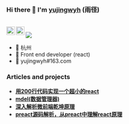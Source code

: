 ### Hi there 👋 I'm [yujingwyh](https://github.com/yujingwyh) (雨径)

<br/>

<a href="https://www.zhihu.com/people/yujingwyh">
  <img align="left" alt="zhihu" width="22px" src="https://cdn.jsdelivr.net/npm/simple-icons@3.1.0/icons/zhihu.svg" />
</a>

<a href="#yujingwyh">
  <img align="left" alt="wechat" width="22px" src="https://cdn.jsdelivr.net/npm/simple-icons@3.1.0/icons/wechat.svg" />
</a>

![](https://visitor-badge.glitch.me/badge?page_id=yujingwyh.visitor-badge)

* 📍 杭州
* 🍉 Front end developer (react)
* 📧 yujingwyh#163.com

### Articles and projects

- [**用200行代码实现一个超小的react**](https://zhuanlan.zhihu.com/p/408340406)
- [**mdel(数据管理器)**](https://github.com/mdeljs/mdel)
- [**深入解析微前端乾坤原理**](https://zhuanlan.zhihu.com/p/414468874)
- [**preact源码解析，从preact中理解react原理**](https://zhuanlan.zhihu.com/p/100076938)
